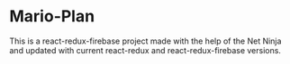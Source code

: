# Mario-Plan
This is a react-redux-firebase project made with the help of the Net Ninja and updated with current react-redux and react-redux-firebase versions.
